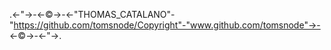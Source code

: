 .<-"->-<-©->-<-"THOMAS_CATALANO"-"https://github.com/tomsnode/Copyright"-"www.github.com/tomsnode"->-<-©->-<-"->.
